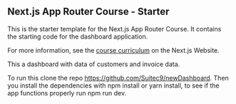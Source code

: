 ## Next.js App Router Course - Starter

This is the starter template for the Next.js App Router Course. It contains the starting code for the dashboard application.

For more information, see the [course curriculum](https://nextjs.org/learn) on the Next.js Website.

This a dashboard with data of customers and invoice data.

To run this clone the repo https://github.com/Suitec9/newDashboard.
Then you install the dependencies with npm install or yarn install, to 
see if the app functions properly run npm run dev.
